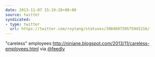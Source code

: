 ```yaml
---
date: 2013-11-07 15:19:28+00:00
source: twitter
syndicated:
- type: twitter
  url: https://twitter.com/roytang/statuses/398469759575945216/
---
```


"careless" employees http://niniane.blogspot.com/2013/11/careless-employees.html via [@feedly](https://twitter.com/feedly/)